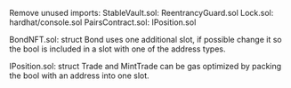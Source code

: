 Remove unused imports:
StableVault.sol: ReentrancyGuard.sol
Lock.sol: hardhat/console.sol
PairsContract.sol: IPosition.sol

BondNFT.sol:
struct Bond uses one additional slot,
if possible change it so the bool is included in a slot with one of the address types.

IPosition.sol:
struct Trade and MintTrade can be gas optimized by packing the bool with an address into one slot.

